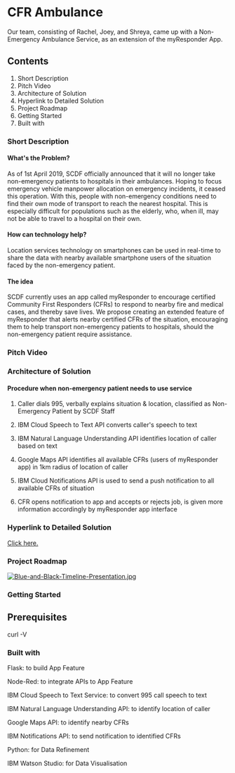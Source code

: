 # CFR Ambulance
Our team, consisting of Rachel, Joey, and Shreya, came up with a Non-Emergency Ambulance Service, as an extension of the myResponder App.

## Contents

1. Short Description
2. Pitch Video
3. Architecture of Solution
4. Hyperlink to Detailed Solution
5. Project Roadmap
6. Getting Started
7. Built with

### Short Description

#### What's the Problem?

As of 1st April 2019, SCDF officially announced that it will no longer take non-emergency patients to hospitals in their ambulances. Hoping to focus emergency vehicle manpower allocation on emergency incidents, it ceased this operation. With this, people with non-emergency conditions need to find their own mode of transport to reach the nearest hospital. This is especially difficult for populations such as the elderly, who, when ill, may not be able to travel to a hospital on their own.

#### How can technology help?

Location services technology on smartphones can be used in real-time to share the data with nearby available smartphone users of the situation faced by the non-emergency patient.

#### The idea

SCDF currently uses an app called myResponder to encourage certified Community First Responders (CFRs) to respond to nearby fire and medical cases, and thereby save lives. We propose creating an extended feature of myResponder that alerts nearby certified CFRs of the situation, encouraging them to help transport non-emergency patients to hospitals, should the non-emergency patient require assistance.

### Pitch Video

### Architecture of Solution

#### Procedure when non-emergency patient needs to use service

1. Caller dials 995, verbally explains situation & location, classified as Non-Emergency Patient by SCDF Staff

2. IBM Cloud Speech to Text API converts caller's speech to text

3. IBM Natural Language Understanding API identifies location of caller based on text

4. Google Maps API identifies all available CFRs (users of myResponder app) in 1km radius of location of caller

5. IBM Cloud Notifications API is used to send a push notification to all available CFRs of situation

6. CFR opens notification to app and accepts or rejects job, is given more information accordingly by myResponder app interface

### Hyperlink to Detailed Solution

[Click here.](https://github.com/shreyasriram4/Bumblebee-CFR-Ambulance_SCDFXIBM/blob/master/DESCRIPTION.md)

### Project Roadmap

[![Blue-and-Black-Timeline-Presentation.jpg](https://i.postimg.cc/TPnk3r0y/Blue-and-Black-Timeline-Presentation.jpg)](https://postimg.cc/jWd68nGK)

### Getting Started

## Prerequisites

curl -V

### Built with

Flask: to build App Feature

Node-Red: to integrate APIs to App Feature

IBM Cloud Speech to Text Service: to convert 995 call speech to text

IBM Natural Language Understanding API: to identify location of caller

Google Maps API: to identify nearby CFRs

IBM Notifications API: to send notification to identified CFRs

Python: for Data Refinement

IBM Watson Studio: for Data Visualisation






